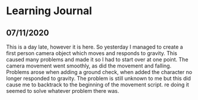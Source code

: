 # Learning Journal
## 07/11/2020

This is a day late, however it is here. So yesterday I managed to create a first person camera object which moves and responds to gravity.
This caused many problems and made it so I had to start over at one point. The camera movement went smoothly, as did the movement and falling. Problems arose when adding a ground check, when added the character no longer responded to gravity. The problem is still unknown to me but this did cause me to backtrack to the beginning of the movement script. re doing it seemed to solve whatever problem there was.
